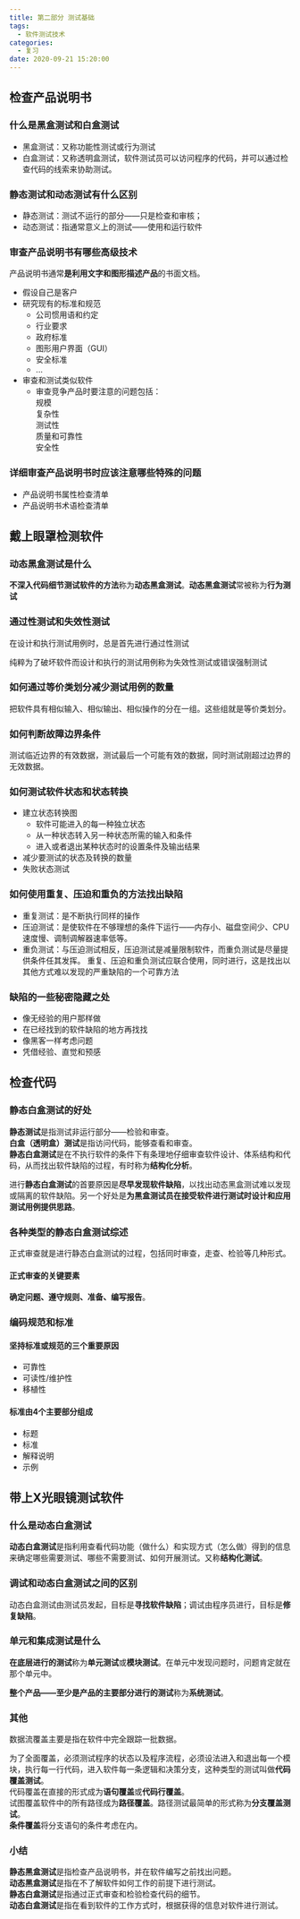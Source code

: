 ```yaml
---
title: 第二部分 测试基础
tags:
  - 软件测试技术
categories:
  - 复习
date: 2020-09-21 15:20:00
---
```

## 检查产品说明书
### 什么是黑盒测试和白盒测试
- 黑盒测试：又称功能性测试或行为测试
- 白盒测试：又称透明盒测试，软件测试员可以访问程序的代码，并可以通过检查代码的线索来协助测试。
### 静态测试和动态测试有什么区别
- 静态测试：测试不运行的部分——只是检查和审核；
- 动态测试：指通常意义上的测试——使用和运行软件
### 审查产品说明书有哪些高级技术
产品说明书通常**是利用文字和图形描述产品**的书面文档。
- 假设自己是客户
- 研究现有的标准和规范
  - 公司惯用语和约定
  - 行业要求
  - 政府标准
  - 图形用户界面（GUI）
  - 安全标准
  - ...
- 审查和测试类似软件
  - 审查竞争产品时要注意的问题包括：  
    规模  
	复杂性  
	测试性  
	质量和可靠性  
	安全性
### 详细审查产品说明书时应该注意哪些特殊的问题
- 产品说明书属性检查清单
- 产品说明书术语检查清单
## 戴上眼罩检测软件
### 动态黑盒测试是什么
**不深入代码细节测试软件的方法**称为**动态黑盒测试**。**动态黑盒测试**常被称为**行为测试**
### 通过性测试和失效性测试
在设计和执行测试用例时，总是首先进行通过性测试

纯粹为了破坏软件而设计和执行的测试用例称为失效性测试或错误强制测试
### 如何通过等价类划分减少测试用例的数量
把软件具有相似输入、相似输出、相似操作的分在一组。这些组就是等价类划分。
### 如何判断故障边界条件
测试临近边界的有效数据，测试最后一个可能有效的数据，同时测试刚超过边界的无效数据。
### 如何测试软件状态和状态转换
- 建立状态转换图
  - 软件可能进入的每一种独立状态
  - 从一种状态转入另一种状态所需的输入和条件
  - 进入或者退出某种状态时的设置条件及输出结果
- 减少要测试的状态及转换的数量
- 失败状态测试
### 如何使用重复、压迫和重负的方法找出缺陷
- 重复测试：是不断执行同样的操作
- 压迫测试：是使软件在不够理想的条件下运行——内存小、磁盘空间少、CPU速度慢、调制调解器速率低等。
- 重负测试：与压迫测试相反，压迫测试是减量限制软件，而重负测试是尽量提供条件任其发挥。
重复、压迫和重负测试应联合使用，同时进行，这是找出以其他方式难以发现的严重缺陷的一个可靠方法
### 缺陷的一些秘密隐藏之处
- 像无经验的用户那样做
- 在已经找到的软件缺陷的地方再找找
- 像黑客一样考虑问题
- 凭借经验、直觉和预感
## 检查代码
### 静态白盒测试的好处
**静态测试**是指测试非运行部分——检验和审查。  
**白盒（透明盒）测试**是指访问代码，能够查看和审查。  
**静态白盒测试**是在不执行软件的条件下有条理地仔细审查软件设计、体系结构和代码，从而找出软件缺陷的过程，有时称为**结构化分析**。

进行**静态白盒测试**的首要原因是**尽早发现软件缺陷**，以找出动态黑盒测试难以发现或隔离的软件缺陷。另一个好处是**为黑盒测试员在接受软件进行测试时设计和应用测试用例提供思路**。
### 各种类型的静态白盒测试综述
正式审查就是进行静态白盒测试的过程，包括同时审查，走查、检验等几种形式。
#### 正式审查的关键要素
**确定问题、遵守规则、准备、编写报告**。
### 编码规范和标准
#### 坚持标准或规范的三个重要原因
- 可靠性
- 可读性/维护性
- 移植性
#### 标准由4个主要部分组成
- 标题
- 标准
- 解释说明
- 示例
## 带上X光眼镜测试软件
### 什么是动态白盒测试
**动态白盒测试**是指利用查看代码功能（做什么）和实现方式（怎么做）得到的信息来确定哪些需要测试、哪些不需要测试、如何开展测试。又称**结构化测试**。
### 调试和动态白盒测试之间的区别
动态白盒测试由测试员发起，目标是**寻找软件缺陷**；调试由程序员进行，目标是**修复缺陷**。
### 单元和集成测试是什么
**在底层进行的测试**称为**单元测试**或**模块测试**。在单元中发现问题时，问题肯定就在那个单元中。

**整个产品——至少是产品的主要部分进行的测试**称为**系统测试**。
### 其他
数据流覆盖主要是指在软件中完全跟踪一批数据。

为了全面覆盖，必须测试程序的状态以及程序流程，必须设法进入和退出每一个模块，执行每一行代码，进入软件每一条逻辑和决策分支，这种类型的测试叫做**代码覆盖测试**。  
代码覆盖在直接的形式成为**语句覆盖**或**代码行覆盖**。  
试图覆盖软件中的所有路径成为**路径覆盖**。路径测试最简单的形式称为**分支覆盖测试**。  
**条件覆盖**将分支语句的条件考虑在内。
### 小结
**静态黑盒测试**是指检查产品说明书，并在软件编写之前找出问题。  
**动态黑盒测试**是指在不了解软件如何工作的前提下进行测试。  
**静态白盒测试**是指通过正式审查和检验检查代码的细节。  
**动态白盒测试**是指在看到软件的工作方式时，根据获得的信息对软件进行测试。